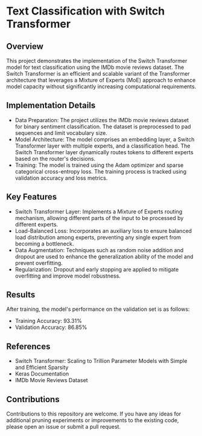 **Text Classification with Switch Transformer**
===============================================

**Overview**
------------
This project demonstrates the implementation of the Switch Transformer model for text classification using the IMDb movie reviews dataset. The Switch Transformer is an efficient and scalable variant of the Transformer architecture that leverages a Mixture of Experts (MoE) approach to enhance model capacity without significantly increasing computational requirements.

**Implementation Details**
--------------------------
* Data Preparation: The project utilizes the IMDb movie reviews dataset for binary sentiment classification. The dataset is preprocessed to pad sequences and limit vocabulary size.
* Model Architecture: The model comprises an embedding layer, a Switch Transformer layer with multiple experts, and a classification head. The Switch Transformer layer dynamically routes tokens to different experts based on the router's decisions.
* Training: The model is trained using the Adam optimizer and sparse categorical cross-entropy loss. The training process is tracked using validation accuracy and loss metrics.

**Key Features**
----------------
* Switch Transformer Layer: Implements a Mixture of Experts routing mechanism, allowing different parts of the input to be processed by different experts.
* Load-Balanced Loss: Incorporates an auxiliary loss to ensure balanced load distribution among experts, preventing any single expert from becoming a bottleneck.
* Data Augmentation: Techniques such as random noise addition and dropout are used to enhance the generalization ability of the model and prevent overfitting.
* Regularization: Dropout and early stopping are applied to mitigate overfitting and improve model robustness.

**Results**
-----------
After training, the model's performance on the validation set is as follows:
* Training Accuracy: 93.31%
* Validation Accuracy: 86.85%

**References**
--------------
* Switch Transformer: Scaling to Trillion Parameter Models with Simple and Efficient Sparsity
* Keras Documentation
* IMDb Movie Reviews Dataset

**Contributions**
-----------------
Contributions to this repository are welcome. If you have any ideas for additional pruning experiments or improvements to the existing code, please open an issue or submit a pull request.
